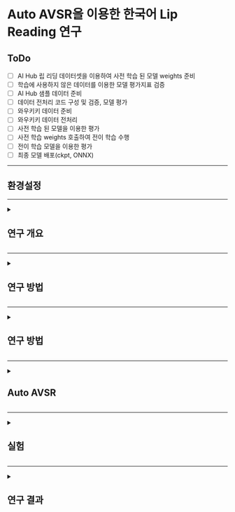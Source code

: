 # Auto AVSR을 이용한 한국어 Lip Reading 연구

## ToDo
- [ ] AI Hub 립 리딩 데이터셋을 이용하여 사전 학습 된 모델 weights 준비
- [ ] 학습에 사용하지 않은 데이터를 이용한 모델 평가지표 검증
- [ ] AI Hub 샘플 데이터 준비
- [ ] 데이터 전처리 코드 구성 및 검증, 모델 평가
- [ ] 와우키키 데이터 준비
- [ ] 와우키키 데이터 전처리
- [ ] 사전 학습 된 모델을 이용한 평가
- [ ] 사전 학습 weights 호출하여 전이 학습 수행
- [ ] 전이 학습 모델을 이용한 평가
- [ ] 최종 모델 배포(ckpt, ONNX)

---
## 환경설정

---

<details>
<summary><h2>연구 개요</h2></summary>
<div markdown="1">

### Lip Reading이란

### 연구 배경

### 연구 목적

</div>
</details>

---

<details>
<summary><h2>연구 방법</h2></summary>
<div markdown="1">

### Lip Reading 방법

### 평가 방법

</div>
</details>

---

<details>
<summary><h2>연구 방법</h2></summary>
<div markdown="1">

### 데이터 구성

### 데이터 전처리

</div>
</details>

---

<details>
<summary><h2>Auto AVSR</h2></summary>
<div markdown="1">

### AVSR 개요

### Architecture

</div>
</details>

---

<details>
<summary><h2>실험</h2></summary>
<div markdown="1">

### Evaluation

</div>
</details>

---

<details>
<summary><h2>연구 결과</h2></summary>
<div markdown="1">

### 결과

</div>
</details>